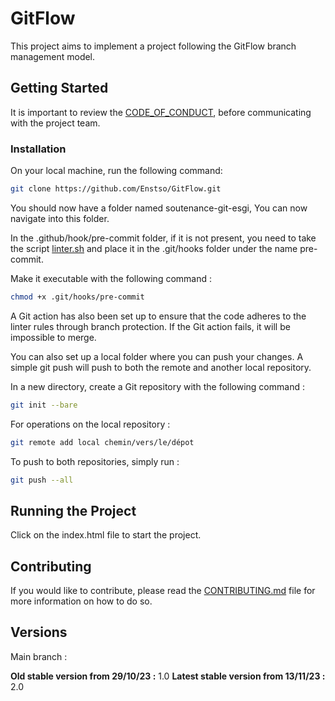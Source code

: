 # GitFlow

This project aims to implement a project following the GitFlow branch management model.

## Getting Started

It is important to review the [CODE_OF_CONDUCT](.github/CODE_OF_CONDUCT.md),  before communicating with the project team.


### Installation

On your local machine, run the following command:
    
```bash
git clone https://github.com/Enstso/GitFlow.git
```

You should now have a folder named soutenance-git-esgi, You can now navigate into this folder.

In the .github/hook/pre-commit folder, if it is not present, you need to take the script [linter.sh](./linter.sh) and place it in the .git/hooks folder under the name pre-commit.

Make it executable with the following command :

```bash 
chmod +x .git/hooks/pre-commit
```


A Git action has also been set up to ensure that the code adheres to the linter rules through branch protection. If the Git action fails, it will be impossible to merge.

You can also set up a local folder where you can push your changes. A simple git push will push to both the remote and another local repository.

In a new directory, create a Git repository with the following command :

```bash
git init --bare
```

For operations on the local repository :
    
```bash
git remote add local chemin/vers/le/dépot
```

To push to both repositories, simply run :

```bash
git push --all
```




## Running the Project

Click on the index.html file to start the project.

## Contributing

If you would like to contribute, please read the [CONTRIBUTING.md](.github/CONTRIBUTING.md) file for more information on how to do so.

## Versions

Main branch :

**Old stable version from 29/10/23 :** 1.0 
**Latest stable version from 13/11/23 :** 2.0 

